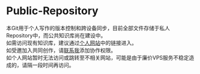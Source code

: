 # Public-Repository

本Git用于个人写作的版本控制和跨设备同步，目前全部文件存储于私人Repository中，而公共知识库尚在建设中。<br>如需访问现有知识库，建议通过[个人网站](www.limengjia.cn)中的链接进入。<br>如受邀加入共同创作，请[联系我](mailto:mail@limengjia.cn)添加协作权限。<br>如个人网站暂时无法访问或跳转至不相关网站，可能是由于廉价VPS服务不稳定造成的，请隔一段时间再访问。
